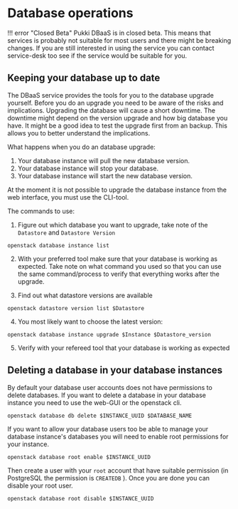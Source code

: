 # Database operations
!!! error "Closed Beta"
    Pukki DBaaS is in closed beta. This means that services is probably not suitable for most users
    and there might be breaking changes. If you are still interested in using the service you can
    contact service-desk too see if the service would be suitable for you.

## Keeping your database up to date

The DBaaS service provides the tools for you to the database upgrade yourself. Before you do an upgrade you need to be aware of the risks and implications. Upgrading the database will cause a short downtime. The downtime might depend on the version upgrade and how big database you have. It might be a good idea to test the upgrade first from an backup. This allows you to better understand the implications. 

What happens when you do an database upgrade:
1. Your database instance will pull the new database version.
2. Your database instance will stop your database.
3. Your database instance will start the new database version.

At the moment it is not possible to upgrade the database instance from the web interface, you must use the CLI-tool.

The commands to use:


1. Figure out which database you want to upgrade, take note of the `Datastore` and `Datastore Version`

```
openstack database instance list
```

2. With your preferred tool make sure that your database is working as expected. Take note on what command you used so that you can use the same command/process to verify that everything works after the upgrade.

3. Find out what datastore versions are available

```
openstack datastore version list $Datastore
```

4. You most likely want to choose the latest version:

```
openstack database instance upgrade $Instance $Datastore_version
```

5. Verify with your refereed tool that your database is working as expected


## Deleting a database in your database instances

By default your database user accounts does not have permissions to delete databases. If you want to delete a database in your database instance you need to use the web-GUI or the openstack cli.

```
openstack database db delete $INSTANCE_UUID $DATABASE_NAME
```

If you want to allow your database users too be able to manage your database instance's databases you will need to enable root permissions for your instance.

```
openstack database root enable $INSTANCE_UUID
```

Then create a user with your `root` account that have suitable permission (in PostgreSQL the permission is `CREATEDB` ). Once you are done you can disable your root user.

```
openstack database root disable $INSTANCE_UUID
```
